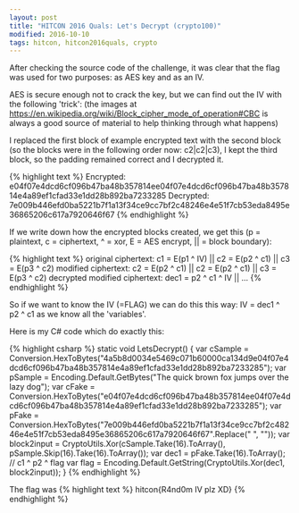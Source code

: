 ```yaml
---
layout: post
title: "HITCON 2016 Quals: Let's Decrypt (crypto100)"
modified: 2016-10-10
tags: hitcon, hitcon2016quals, crypto
---
```


After checking the source code of the challenge, it was clear that the flag was used for two purposes: as AES key and as an IV.

AES is secure enough not to crack the key, but we can find out the IV with the following 'trick':
(the images at https://en.wikipedia.org/wiki/Block_cipher_mode_of_operation#CBC is always a good source of material to help thinking through what happens)

I replaced the first block of example encrypted text with the second block (so the blocks were in the following order now: c2|c2|c3), I kept the third block, so the padding remained correct and I decrypted it.

{% highlight text %}
Encrypted: e04f07e4dcd6cf096b47ba48b357814ee04f07e4dcd6cf096b47ba48b357814e4a89ef1cfad33e1dd28b892ba7233285
Decrypted: 7e009b446efd0ba5221b7f1a13f34ce9cc7bf2c48246e4e51f7cb53eda8495e36865206c617a7920646f67
{% endhighlight %}

If we write down how the encrypted blocks created, we get this (p = plaintext, c = ciphertext, ^ = xor, E = AES encrypt, || = block boundary):

{% highlight text %}
original ciphertext: c1 = E(p1 ^ IV)  ||  c2 = E(p2 ^ c1)  ||  c3 = E(p3 ^ c2)
modified ciphertext: c2 = E(p2 ^ c1)  ||  c2 = E(p2 ^ c1)  ||  c3 = E(p3 ^ c2)
decrypted modified ciphertext: dec1 = p2 ^ c1 ^ IV  ||  ...
{% endhighlight %}

So if we want to know the IV (=FLAG) we can do this this way: IV = dec1 ^ p2 ^ c1 as we know all the 'variables'.

Here is my C# code which do exactly this:

{% highlight csharp %}
static void LetsDecrypt()
{
    var cSample = Conversion.HexToBytes("4a5b8d0034e5469c071b60000ca134d9e04f07e4dcd6cf096b47ba48b357814e4a89ef1cfad33e1dd28b892ba7233285");
    var pSample = Encoding.Default.GetBytes("The quick brown fox jumps over the lazy dog");
    var cFake = Conversion.HexToBytes("e04f07e4dcd6cf096b47ba48b357814ee04f07e4dcd6cf096b47ba48b357814e4a89ef1cfad33e1dd28b892ba7233285");
    var pFake = Conversion.HexToBytes("7e009b446efd0ba5221b7f1a13f34ce9cc7bf2c48246e4e51f7cb53eda8495e36865206c617a7920646f67".Replace(" ", ""));
    var block2input = CryptoUtils.Xor(cSample.Take(16).ToArray(), pSample.Skip(16).Take(16).ToArray());
    var dec1 = pFake.Take(16).ToArray(); // c1 ^ p2 ^ flag
    var flag = Encoding.Default.GetString(CryptoUtils.Xor(dec1, block2input));
}
{% endhighlight %}

The flag was
{% highlight text %}
hitcon{R4nd0m IV plz XD}
{% endhighlight %}